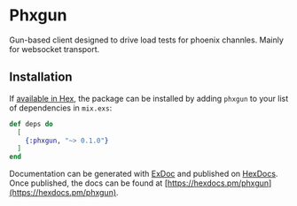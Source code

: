 # Phxgun

Gun-based client designed to drive load tests for phoenix channles. Mainly for websocket transport.

## Installation

If [available in Hex](https://hex.pm/docs/publish), the package can be installed
by adding `phxgun` to your list of dependencies in `mix.exs`:

```elixir
def deps do
  [
    {:phxgun, "~> 0.1.0"}
  ]
end
```

Documentation can be generated with [ExDoc](https://github.com/elixir-lang/ex_doc)
and published on [HexDocs](https://hexdocs.pm). Once published, the docs can
be found at [https://hexdocs.pm/phxgun](https://hexdocs.pm/phxgun).

